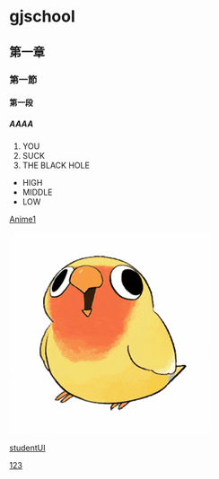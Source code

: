 # gjschool
## 第一章
### 第一節
#### 第一段
##### AAAA

1. YOU
2. SUCK
3. THE BLACK HOLE

* HIGH
* MIDDLE
* LOW

[Anime1](https://anime1.me/)

![ShakeHeadBird](image/1696582367024.gif)

[studentUI](gjschool/src/studentUI.java)

[123](gjschool/123.txt)
